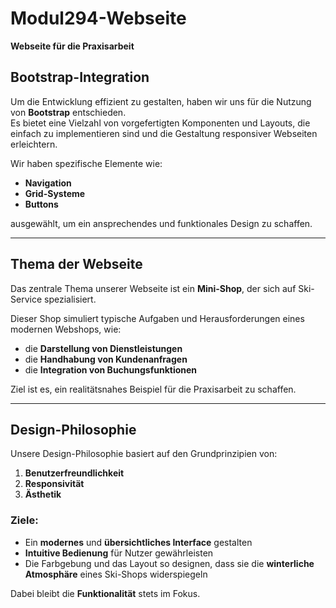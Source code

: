 # Modul294-Webseite  
**Webseite für die Praxisarbeit**  

## Bootstrap-Integration  
Um die Entwicklung effizient zu gestalten, haben wir uns für die Nutzung von **Bootstrap** entschieden.  
Es bietet eine Vielzahl von vorgefertigten Komponenten und Layouts, die einfach zu implementieren sind und die Gestaltung responsiver Webseiten erleichtern.  

Wir haben spezifische Elemente wie:  
- **Navigation**  
- **Grid-Systeme**  
- **Buttons**  

ausgewählt, um ein ansprechendes und funktionales Design zu schaffen.  

---

## Thema der Webseite  
Das zentrale Thema unserer Webseite ist ein **Mini-Shop**, der sich auf Ski-Service spezialisiert.  

Dieser Shop simuliert typische Aufgaben und Herausforderungen eines modernen Webshops, wie:  
- die **Darstellung von Dienstleistungen**  
- die **Handhabung von Kundenanfragen**  
- die **Integration von Buchungsfunktionen**  

Ziel ist es, ein realitätsnahes Beispiel für die Praxisarbeit zu schaffen.  

---

## Design-Philosophie  
Unsere Design-Philosophie basiert auf den Grundprinzipien von:  
1. **Benutzerfreundlichkeit**  
2. **Responsivität**  
3. **Ästhetik**  

### Ziele:  
- Ein **modernes** und **übersichtliches Interface** gestalten  
- **Intuitive Bedienung** für Nutzer gewährleisten  
- Die Farbgebung und das Layout so designen, dass sie die **winterliche Atmosphäre** eines Ski-Shops widerspiegeln  

Dabei bleibt die **Funktionalität** stets im Fokus.  
